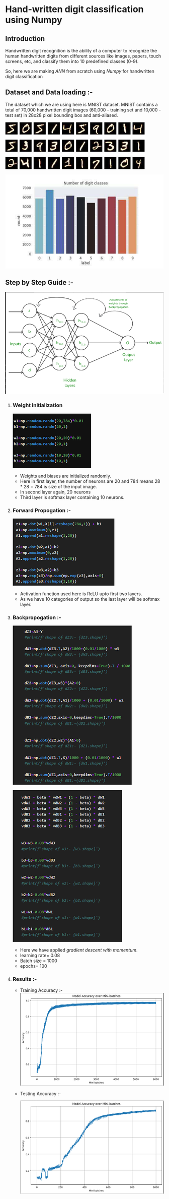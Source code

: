 # Hand-written digit classification using Numpy
## Introduction
Handwritten digit recognition is the ability of a computer to recognize the human handwritten digits from different sources like images, papers, touch screens, etc, and classify them into 10 predefined classes (0-9).

So, here we are making *ANN* from scratch using *Numpy* for handwritten digit classification

## Dataset and Data loading :-
The dataset which we are using here is MNIST dataset. MNIST contains a total of 70,000 handwritten digit images (60,000 - training set and 10,000 - test set) in 28x28 pixel bounding box and anti-aliased.

![](https://github.com/Srishti002/hand-written-digit-classification-using-numpy/blob/main/Screenshot%202024-10-14%20000348.png)

![](https://github.com/Srishti002/hand-written-digit-classification-using-numpy/blob/main/Screenshot%202024-10-14%20000423.png)

## Step by Step Guide :-
   ![](https://github.com/Srishti002/hand-written-digit-classification-using-numpy/blob/main/Screenshot%202024-10-14%20194324.png)
   
1. ### Weight initialization
   
   ![](https://github.com/Srishti002/hand-written-digit-classification-using-numpy/blob/main/Screenshot%202024-10-14%20002013.png)

   - Weights and biases are initialized randomly.
   - Here in first layer, the number of neurons are 20 and 784 means 28 * 28 = 784 is size of the input image.
   - In second layer again, 20 neurons
   - Third layer is softmax layer containing 10 neurons.
     
2. ### Forward Propogation :-

   ![](https://github.com/Srishti002/hand-written-digit-classification-using-numpy/blob/main/Screenshot%202024-10-14%20190209.png)

   - Activation function used here is ReLU upto first two layers.
   - As we have 10 categories of output so the last layer will be softmax layer.

3. ### Backpropogation :-

   ![](https://github.com/Srishti002/hand-written-digit-classification-using-numpy/blob/main/Screenshot%202024-10-14%20192630.png)
   
   ![](https://github.com/Srishti002/hand-written-digit-classification-using-numpy/blob/main/Screenshot%202024-10-14%20192720.png)

   - Here we have applied *gradient descent with momentum*.
   - learning rate= 0.08
   - Batch size = 1000
   - epochs= 100

4. ### Results :-
   - Training Accuracy :-
     ![](https://github.com/Srishti002/hand-written-digit-classification-using-numpy/blob/main/Screenshot%202024-10-14%20201914.png)

   - Testing Accuracy :-
     
     ![](https://github.com/Srishti002/hand-written-digit-classification-using-numpy/blob/main/Screenshot%202024-10-14%20201932.png)
   


   
